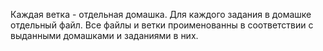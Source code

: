 Каждая ветка - отдельная домашка. Для каждого задания в домашке отдельный файл.
Все файлы и ветки проименованны в соответствии с выданными домашками и заданиями в них.
